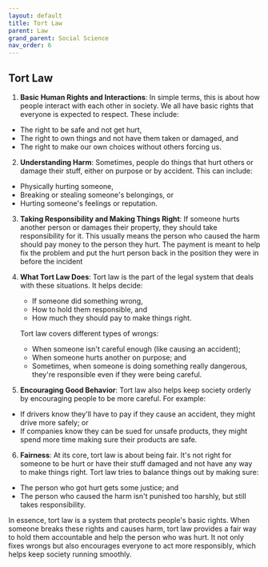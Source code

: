```yaml
---
layout: default
title: Tort Law
parent: Law
grand_parent: Social Science
nav_order: 6
---
```


## Tort Law

1. **Basic Human Rights and Interactions**: In simple terms, this is about how people interact with each other in society. We all have basic rights that everyone is expected to respect. These include:
* The right to be safe and not get hurt, 
* The right to own things and not have them taken or damaged, and 
* The right to make our own choices without others forcing us.

2. **Understanding Harm**: Sometimes, people do things that hurt others or damage their stuff, either on purpose or by accident. This can include:
* Physically hurting someone,
* Breaking or stealing someone's belongings, or
* Hurting someone's feelings or reputation.

3. **Taking Responsibility and Making Things Right**: If someone hurts another person or damages their property, they should take responsibility for it. This usually means the person who caused the harm should pay money to the person they hurt. The payment is meant to help fix the problem and put the hurt person back in the position they were in before the incident

4. **What Tort Law Does**: Tort law is the part of the legal system that deals with these situations. It helps decide:
    * If someone did something wrong,
    * How to hold them responsible, and
    * How much they should pay to make things right.

    Tort law covers different types of wrongs:
    * When someone isn't careful enough (like causing an accident);
    * When someone hurts another on purpose; and 
    * Sometimes, when someone is doing something really dangerous, they're responsible even if they were being careful.

5. **Encouraging Good Behavior**: Tort law also helps keep society orderly by encouraging people to be more careful. For example:
* If drivers know they'll have to pay if they cause an accident, they might drive more safely; or 
* If companies know they can be sued for unsafe products, they might spend more time making sure their products are safe.

6. **Fairness**: At its core, tort law is about being fair. It's not right for someone to be hurt or have their stuff damaged and not have any way to make things right. Tort law tries to balance things out by making sure:
* The person who got hurt gets some justice; and 
* The person who caused the harm isn't punished too harshly, but still takes responsibility.

In essence, tort law is a system that protects people's basic rights. When someone breaks these rights and causes harm, tort law provides a fair way to hold them accountable and help the person who was hurt. It not only fixes wrongs but also encourages everyone to act more responsibly, which helps keep society running smoothly.
